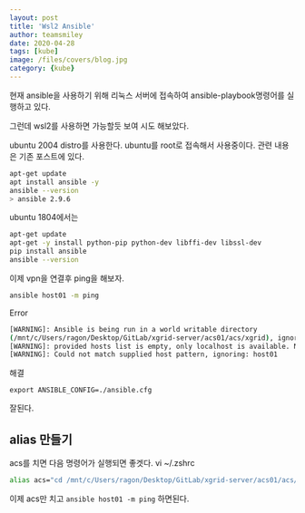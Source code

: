 ```yaml
---
layout: post
title: 'Wsl2 Ansible' 
author: teamsmiley
date: 2020-04-28
tags: [kube]
image: /files/covers/blog.jpg
category: {kube}
---
```


현재 ansible을 사용하기 위해 리눅스 서버에 접속하여 ansible-playbook명령어를 실행하고 있다. 

그런데 wsl2를 사용하면 가능할듯 보여 시도 해보았다.

ubuntu 2004 distro를 사용한다. ubuntu를 root로 접속해서 사용중이다. 관련 내용은 기존 포스트에 있다.

```bash
apt-get update
apt install ansible -y
ansible --version
> ansible 2.9.6
```

ubuntu 1804에서는 
```bash
apt-get update
apt-get -y install python-pip python-dev libffi-dev libssl-dev
pip install ansible
ansible --version
```

이제 vpn을 연결후 ping을 해보자. 

```bash
ansible host01 -m ping
```

Error 

```bash
[WARNING]: Ansible is being run in a world writable directory
(/mnt/c/Users/ragon/Desktop/GitLab/xgrid-server/acs01/acs/xgrid), ignoring it as an ansible.cfg source. For more information see https://docs.ansible.com/ansible/devel/reference_appendices/config.html#cfg-in-world-writable-dir
[WARNING]: provided hosts list is empty, only localhost is available. Note that the implicit localhost does not match 'all'
[WARNING]: Could not match supplied host pattern, ignoring: host01
```

해결
```
export ANSIBLE_CONFIG=./ansible.cfg
```

잘된다.

## alias 만들기 

acs를 치면 다음 명령어가 실행되면 좋겟다.
vi ~/.zshrc

```bash
alias acs="cd /mnt/c/Users/ragon/Desktop/GitLab/xgrid-server/acs01/acs/xgrid"
```

이제 acs만 치고 `ansible host01 -m ping` 하면된다.






